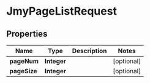 

# JmyPageListRequest


## Properties

Name | Type | Description | Notes
------------ | ------------- | ------------- | -------------
**pageNum** | **Integer** |  |  [optional]
**pageSize** | **Integer** |  |  [optional]



